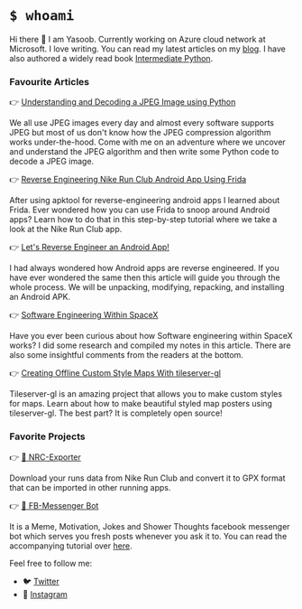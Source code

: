 # `$ whoami`

Hi there :wave: I am Yasoob. Currently working on Azure cloud network at Microsoft. I love writing. You can read my latest articles on my [blog](https://yasoob.me/). I have also authored a widely read book [Intermediate Python](https://book.pythontips.com/).

### Favourite Articles

👉 [Understanding and Decoding a JPEG Image using Python](https://yasoob.me/posts/understanding-and-writing-jpeg-decoder-in-python/)

We all use JPEG images every day and almost every software supports JPEG but most of us don't know how the JPEG compression algorithm works under-the-hood. Come with me on an adventure where we uncover and understand the JPEG algorithm and then write some Python code to decode a JPEG image.

👉 [Reverse Engineering Nike Run Club Android App Using Frida](https://yasoob.me/posts/reverse-engineering-nike-run-club-using-frida-android/)

After using apktool for reverse-engineering android apps I learned about Frida. Ever wondered how you can use Frida to snoop around Android apps? Learn how to do that in this step-by-step tutorial where we take a look at the Nike Run Club app.

👉 [Let's Reverse Engineer an Android App!](https://yasoob.me/posts/reverse-engineering-android-apps-apktool/)

I had always wondered how Android apps are reverse engineered. If you have ever wondered the same then this article will guide you through the whole process. We will be unpacking, modifying, repacking, and installing an Android APK.

👉 [Software Engineering Within SpaceX](https://yasoob.me/posts/software_engineering_within_spacex_launch/)

Have you ever been curious about how Software engineering within SpaceX works? I did some research and compiled my notes in this article. There are also some insightful comments from the readers at the bottom.

👉 [Creating Offline Custom Style Maps With tileserver-gl](https://yasoob.me/posts/custom-map-with-tileserver-gl/)

Tileserver-gl is an amazing project that allows you to make custom styles for maps. Learn about how to make beautiful styled map posters using tileserver-gl. The best part? It is completely open source!



### Favorite Projects

👉 [:running: NRC-Exporter](https://github.com/yasoob/nrc-exporter)

Download your runs data from Nike Run Club and convert it to GPX format that can be imported in other running apps. 

👉 [:robot: FB-Messenger Bot](https://github.com/yasoob/fb-messenger-bot)

It is a Meme, Motivation, Jokes and Shower Thoughts facebook messenger bot which serves you fresh posts whenever you ask it to. You can read the accompanying tutorial over [here](https://yasoob.me/2017/04/13/making-a-reddit-facebook-messenger-bot/).


Feel free to follow me:

- 🐦 [Twitter](https://twitter.com/yasoobkhalid)
- 📸 [Instagram](https://www.instagram.com/yasoob_art/)
